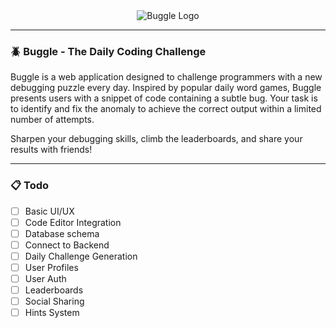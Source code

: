 
<center>
  <image src="https://i.imgur.com/YqE7NAa.png" alt="Buggle Logo" />
</center>

---

### 🪲 Buggle - The Daily Coding Challenge

Buggle is a web application designed to challenge programmers with a new debugging puzzle every day. Inspired by popular daily word games, Buggle presents users with a snippet of code containing a subtle bug. Your task is to identify and fix the anomaly to achieve the correct output within a limited number of attempts.

Sharpen your debugging skills, climb the leaderboards, and share your results with friends!

---

### 📋 Todo

- [ ] Basic UI/UX
- [ ] Code Editor Integration
- [ ] Database schema
- [ ] Connect to Backend
- [ ] Daily Challenge Generation
- [ ] User Profiles
- [ ] User Auth
- [ ] Leaderboards
- [ ] Social Sharing
- [ ] Hints System
